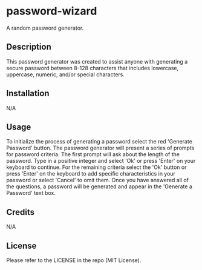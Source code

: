 # password-wizard
A random password generator.

## Description

This password generator was created to assist anyone with generating a secure password between 8-128 characters that includes lowercase, uppercase, numeric, and/or special characters. 

## Installation

N/A

## Usage

To initialize the process of generating a password select the red 'Generate Password' button. The password generator will present a series of prompts for password criteria. The first prompt will ask about the length of the password. Type in a positive integer and select 'Ok' or press 'Enter' on your keyboard to continue. For the remaining criteria select the 'Ok' button or press 'Enter' on the keyboard to add specific characteristics in your password or select 'Cancel' to omit them. Once you have answered all of the questions, a password will be generated and appear in the 'Generate a Password' text box.

## Credits

N/A

## License

Please refer to the LICENSE in the repo (MIT License).
